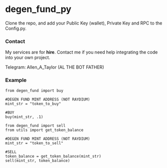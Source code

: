 # degen_fund_py

Clone the repo, and add your Public Key (wallet), Private Key and RPC to the Config.py.

### Contact

My services are for **hire**. Contact me if you need help integrating the code into your own project. 

Telegram: Allen_A_Taylor (AL THE BOT FATHER)

### Example

```
from degen_fund import buy

#DEGEN FUND MINT ADDRESS (NOT RAYDIUM)
mint_str = "token_to_buy"

#BUY
buy(mint_str, .1)
```
```
from degen_fund import sell
from utils import get_token_balance

#DEGEN FUND MINT ADDRESS (NOT RAYDIUM)
mint_str = "token_to_sell"

#SELL
token_balance = get_token_balance(mint_str)
sell(mint_str, token_balance)
```
